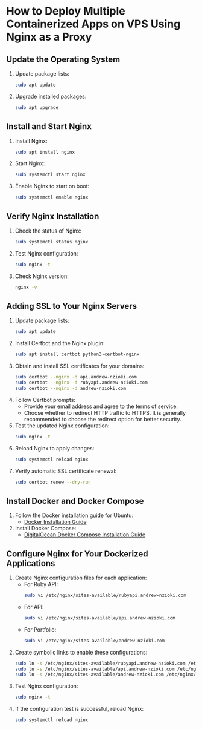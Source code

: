 # How to Deploy Multiple Containerized Apps on VPS Using Nginx as a Proxy

## Update the Operating System

1. Update package lists:
   ```bash
   sudo apt update
   ```
2. Upgrade installed packages:
   ```bash
   sudo apt upgrade
   ```

## Install and Start Nginx

1. Install Nginx:
   ```bash
   sudo apt install nginx
   ```
2. Start Nginx:
   ```bash
   sudo systemctl start nginx
   ```
3. Enable Nginx to start on boot:
   ```bash
   sudo systemctl enable nginx
   ```

## Verify Nginx Installation

1. Check the status of Nginx:
   ```bash
   sudo systemctl status nginx
   ```
2. Test Nginx configuration:
   ```bash
   sudo nginx -t
   ```
3. Check Nginx version:
   ```bash
   nginx -v
   ```

## Adding SSL to Your Nginx Servers

1. Update package lists:
   ```bash
   sudo apt update
   ```
2. Install Certbot and the Nginx plugin:
   ```bash
   sudo apt install certbot python3-certbot-nginx
   ```
3. Obtain and install SSL certificates for your domains:
   ```bash
   sudo certbot --nginx -d api.andrew-nzioki.com
   sudo certbot --nginx -d rubyapi.andrew-nzioki.com
   sudo certbot --nginx -d andrew-nzioki.com
   ```
4. Follow Certbot prompts:
   - Provide your email address and agree to the terms of service.
   - Choose whether to redirect HTTP traffic to HTTPS. It is generally recommended to choose the redirect option for better security.
5. Test the updated Nginx configuration:
   ```bash
   sudo nginx -t
   ```
6. Reload Nginx to apply changes:
   ```bash
   sudo systemctl reload nginx
   ```
7. Verify automatic SSL certificate renewal:
   ```bash
   sudo certbot renew --dry-run
   ```

## Install Docker and Docker Compose

1. Follow the Docker installation guide for Ubuntu:
   - [Docker Installation Guide](https://docs.docker.com/engine/install/ubuntu/#install-using-the-repository)
2. Install Docker Compose:
   - [DigitalOcean Docker Compose Installation Guide](https://www.digitalocean.com/community/tutorials/how-to-install-and-use-docker-compose-on-ubuntu-22-04)

## Configure Nginx for Your Dockerized Applications

1. Create Nginx configuration files for each application:
   - For Ruby API:
     ```bash
     sudo vi /etc/nginx/sites-available/rubyapi.andrew-nzioki.com
     ```
   - For API:
     ```bash
     sudo vi /etc/nginx/sites-available/api.andrew-nzioki.com
     ```
   - For Portfolio:
     ```bash
     sudo vi /etc/nginx/sites-available/andrew-nzioki.com
     ```
2. Create symbolic links to enable these configurations:
   ```bash
   sudo ln -s /etc/nginx/sites-available/rubyapi.andrew-nzioki.com /etc/nginx/sites-enabled/
   sudo ln -s /etc/nginx/sites-available/api.andrew-nzioki.com /etc/nginx/sites-enabled/
   sudo ln -s /etc/nginx/sites-available/andrew-nzioki.com /etc/nginx/sites-enabled/
   ```
3. Test Nginx configuration:
   ```bash
   sudo nginx -t
   ```
4. If the configuration test is successful, reload Nginx:
   ```bash
   sudo systemctl reload nginx
   ```

